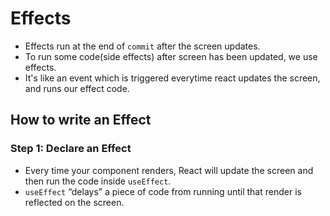 # Effects

- Effects run at the end of `commit` after the screen updates.
- To  run some code(side effects) after screen has been updated, we use effects.
- It's like an event which is triggered everytime react updates the screen, and runs our effect code.

## How to write an Effect 

### Step 1: Declare an Effect 

- Every time your component renders, React will update the screen and then run the code inside `useEffect`.
- `useEffect` “delays” a piece of code from running until that render is reflected on the screen.

